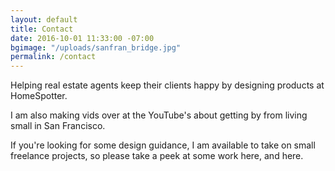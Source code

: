 ```yaml
---
layout: default
title: Contact
date: 2016-10-01 11:33:00 -07:00
bgimage: "/uploads/sanfran_bridge.jpg"
permalink: /contact
---
```


Helping real estate agents keep their clients happy by designing products at HomeSpotter.

I am also making vids over at the YouTube's about getting by from living small in San Francisco.

If you're looking for some design guidance, I am available to take on small freelance projects, so please take a peek at some work here, and here.
